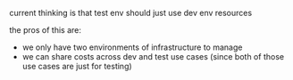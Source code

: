 current thinking is that test env should just use dev env resources

the pros of this are:
- we only have two environments of infrastructure to manage
- we can share costs across dev and test use cases (since both of those use cases are just for testing)
